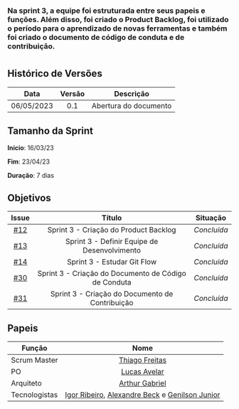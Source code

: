 ### Na sprint 3, a equipe foi estruturada entre seus papeis e funções. Além disso, foi criado o Product Backlog, foi utilizado o período para o aprendizado de novas ferramentas e também foi criado o documento de código de conduta e de contribuição.

#

## Histórico de Versões

|    Data    | Versão |       Descrição       |
| :--------: | :----: | :-------------------: |
| 06/05/2023 |  0.1   | Abertura do documento |

## Tamanho da Sprint

**Início**: 16/03/23

**Fim**: 23/04/23

**Duração**: 7 dias

## Objetivos

|                             Issue                              |                        Título                        |  Situação   |
| :------------------------------------------------------------: | :--------------------------------------------------: | :---------: |
| [#12](https://github.com/fga-eps-mds/2023.1-GuiaUnB/issues/1)  |        Sprint 3 - Criação do Product Backlog         | _Concluída_ |
| [#13](https://github.com/fga-eps-mds/2023.1-GuiaUnB/issues/3)  |     Sprint 3 - Definir Equipe de Desenvolvimento     | _Concluída_ |
| [#14](https://github.com/fga-eps-mds/2023.1-GuiaUnB/issues/3)  |             Sprint 3 - Estudar Git Flow              | _Concluída_ |
| [#30](https://github.com/fga-eps-mds/2023.1-GuiaUnB/issues/30) | Sprint 3 - Criação do Documento de Código de Conduta | _Concluída_ |
| [#31](https://github.com/fga-eps-mds/2023.1-GuiaUnB/issues/31) |   Sprint 3 - Criação do Documento de Contribuição    | _Concluída_ |

## Papeis

| Função        |                                                                           Nome                                                                            |
| ------------- | :-------------------------------------------------------------------------------------------------------------------------------------------------------: |
| Scrum Master  |                                                    [Thiago Freitas](https://github.com/thiagorfreitas)                                                    |
| PO            |                                                    [Lucas Avelar](https://github.com/LucasAvelar2711)                                                     |
| Arquiteto     |                                                    [Arthur Gabriel](https://github.com/ArthurGabrieel)                                                    |
| Tecnologistas | [Igor Ribeiro](https://github.com/igor-ribeir0), [Alexandre Beck](https://github.com/zzzBECK) e [Genilson Junior](https://github.com/GenilsonJunior99006) |
